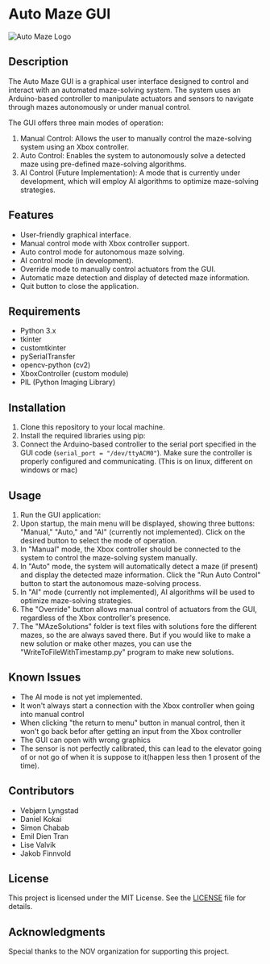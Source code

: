 # Auto Maze GUI

![Auto Maze Logo](/path/to/logo.png)

## Description

The Auto Maze GUI is a graphical user interface designed to control and interact with an automated maze-solving system. The system uses an Arduino-based controller to manipulate actuators and sensors to navigate through mazes autonomously or under manual control.

The GUI offers three main modes of operation:
1. Manual Control: Allows the user to manually control the maze-solving system using an Xbox controller.
2. Auto Control: Enables the system to autonomously solve a detected maze using pre-defined maze-solving algorithms.
3. AI Control (Future Implementation): A mode that is currently under development, which will employ AI algorithms to optimize maze-solving strategies.

## Features

- User-friendly graphical interface.
- Manual control mode with Xbox controller support.
- Auto control mode for autonomous maze solving.
- AI control mode (in development).
- Override mode to manually control actuators from the GUI.
- Automatic maze detection and display of detected maze information.
- Quit button to close the application.

## Requirements

- Python 3.x
- tkinter
- customtkinter
- pySerialTransfer
- opencv-python (cv2)
- XboxController (custom module)
- PIL (Python Imaging Library)

## Installation

1. Clone this repository to your local machine.
2. Install the required libraries using pip:
3. Connect the Arduino-based controller to the serial port specified in the GUI code (`serial_port = "/dev/ttyACM0"`). Make sure the controller is properly configured and communicating. (This is on linux, different on windows or mac)

## Usage

1. Run the GUI application:
2. Upon startup, the main menu will be displayed, showing three buttons: "Manual," "Auto," and "AI" (currently not implemented). Click on the desired button to select the mode of operation.
3. In "Manual" mode, the Xbox controller should be connected to the system to control the maze-solving system manually.
4. In "Auto" mode, the system will automatically detect a maze (if present) and display the detected maze information. Click the "Run Auto Control" button to start the autonomous maze-solving process.
5. In "AI" mode (currently not implemented), AI algorithms will be used to optimize maze-solving strategies.
6. The "Override" button allows manual control of actuators from the GUI, regardless of the Xbox controller's presence.
7. The "MAzeSolutions" folder is text files with solutions fore the different mazes, so the are always saved there. But if you would like to make a new solution or make other mazes, you can use the "WriteToFileWithTimestamp.py" program to make new solutions.

## Known Issues

- The AI mode is not yet implemented.
- It won't always start a connection with the Xbox controller when going into manual control
- When clicking "the return to menu" button in manual control, then it won't go back befor after getting an input from the Xbox controller
- The GUI can open with wrong graphics
- The sensor is not perfectly calibrated, this can lead to the elevator going of or not go of when it is suppose to it(happen less then 1 prosent of the time).

## Contributors

- Vebjørn Lyngstad
- Daniel Kokai
- Simon Chabab
- Emil Dien Tran
- Lise Valvik
- Jakob Finnvold

## License

This project is licensed under the MIT License. See the [LICENSE](/path/to/LICENSE) file for details.

## Acknowledgments

Special thanks to the NOV organization for supporting this project.
